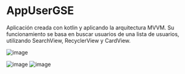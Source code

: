 # AppUserGSE
Aplicación creada con kotlin y aplicando la arquitectura MVVM. 
Su funcionamiento se basa en buscar usuarios de una lista de usuarios, 
utilizando SearchView, RecyclerView y CardView.

![image](https://user-images.githubusercontent.com/93063003/226265409-212a6dd1-2a7a-4309-890b-a635b194faf6.png)

![image](https://user-images.githubusercontent.com/93063003/226265673-8dbc2972-0c69-4268-b500-e712febf5776.png)
![image](https://user-images.githubusercontent.com/93063003/226265824-d9ba787e-3618-4569-aaec-fa3b05fe00ff.png)

